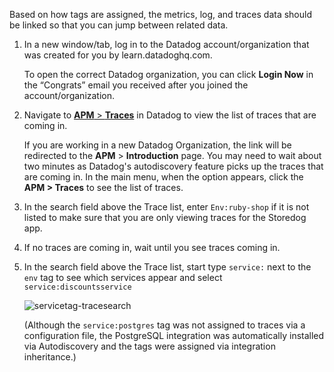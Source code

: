 Based on how tags are assigned, the metrics, log, and traces data should be linked so that you can jump between related data.

1. In a new window/tab, log in to the Datadog account/organization that was created for you by learn.datadoghq.com. <p> To open the correct Datadog organization, you can click **Login Now** in the “Congrats” email you received after you joined the account/organization.

2. Navigate to <a href="https://app.datadoghq.com/apm/traces" target="_datadog">**APM** > **Traces**</a> in Datadog to view the list of traces that are coming in. <p> If you are working in a new Datadog Organization, the link will be redirected to the **APM** > **Introduction** page. You may need to wait about two minutes as Datadog's autodiscovery feature picks up the traces that are coming in. In the main menu, when the option appears, click the **APM > Traces** to see the list of traces.

3. In the search field above the Trace list, enter `Env:ruby-shop` if it is not listed to make sure that you are only viewing traces for the Storedog app.

4. If no traces are coming in, wait until you see traces coming in.

5. In the search field above the Trace list, start type `service:` next to the `env` tag to see which services appear and select `service:discountsservice`<p> ![servicetag-tracesearch](apptagging/assets/servicetag-tracesearch.png) <p>(Although the `service:postgres` tag was not assigned to traces via a configuration file, the PostgreSQL integration was automatically installed via Autodiscovery and the tags were assigned via integration inheritance.)


